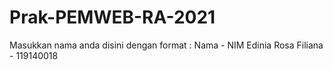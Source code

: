 # Prak-PEMWEB-RA-2021

Masukkan nama anda disini dengan format :
Nama - NIM
Edinia Rosa Filiana - 119140018
